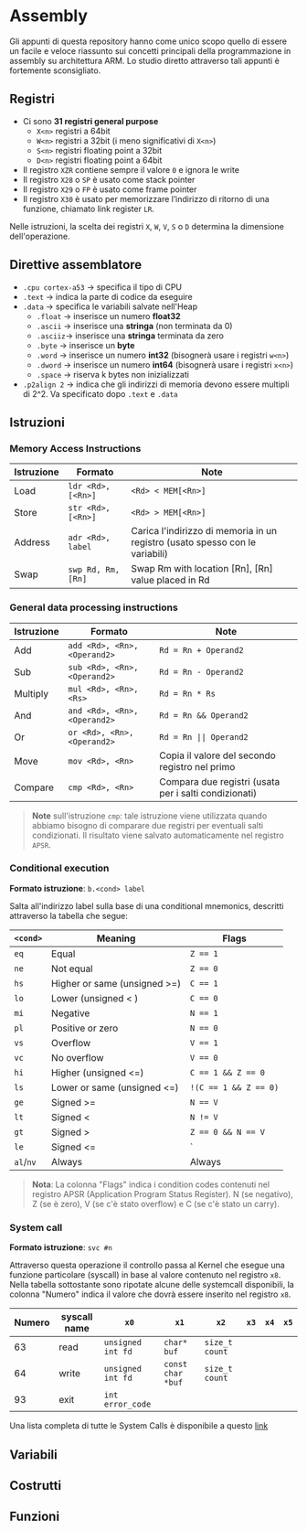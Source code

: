 # Assembly
Gli appunti di questa repository hanno come unico scopo quello di essere un facile e veloce riassunto sui concetti principali della programmazione in assembly su architettura ARM. Lo studio diretto attraverso tali appunti è fortemente sconsigliato.

## Registri
- Ci sono **31 registri general purpose**
  - `X<n>` registri a 64bit
  - `W<n>` registri a 32bit (i meno significativi di `X<n>`)
  - `S<n>` registri floating point a 32bit
  - `D<n>` registri floating point a 64bit
- Il registro `XZR` contiene sempre il valore `0` e ignora le write
- Il registro `X28` o `SP` è usato come stack pointer
- Il registro `X29` o `FP` è usato come frame pointer
- Il registro `X30` è usato per memorizzare l’indirizzo di ritorno di una funzione, chiamato link register `LR`.

Nelle istruzioni, la scelta dei registri `X`, `W`, `V`, `S` o `D` determina la dimensione dell'operazione.

## Direttive assemblatore
- `.cpu cortex-a53` -> specifica il tipo di CPU
- `.text` -> indica la parte di codice da eseguire
- `.data` -> specifica le variabili salvate nell'Heap
  - `.float` -> inserisce un numero **float32**
  - `.ascii` -> inserisce una **stringa** (non terminata da 0)
  - `.asciiz`-> inserisce una **stringa** terminata da zero
  - `.byte` -> inserisce un **byte**
  - `.word` -> inserisce un numero **int32** (bisognerà usare i registri `w<n>`)
  - `.dword` -> inserisce un numero **int64** (bisognerà usare i registri `x<n>`)
  - `.space` -> riserva k bytes non inizializzati
- `.p2align 2` -> indica che gli indirizzi di memoria devono essere multipli di 2^2. Va specificato dopo `.text` e `.data`

## Istruzioni
### Memory Access Instructions
|Istruzione|Formato|Note|
|--|--|--|
|Load|`ldr <Rd>, [<Rn>]`|`<Rd> < MEM[<Rn>]`|
|Store|`str <Rd>, [<Rn>]`|`<Rd> > MEM[<Rn>]`|
|Address|`adr <Rd>, label`|Carica l'indirizzo di memoria in un registro (usato spesso con le variabili)|
|Swap|`swp Rd, Rm, [Rn]`|Swap Rm with location [Rn], [Rn] value placed in Rd|

### General data processing instructions
|Istruzione|Formato|Note|
|--|--|--|
|Add|`add <Rd>, <Rn>, <Operand2>`|`Rd = Rn + Operand2`|
|Sub|`sub <Rd>, <Rn>, <Operand2>`|`Rd = Rn - Operand2`|
|Multiply|`mul <Rd>, <Rn>, <Rs>`|`Rd = Rn * Rs`|
|And|`and <Rd>, <Rn>, <Operand2>`|`Rd = Rn && Operand2`|
|Or|`or <Rd>, <Rn>, <Operand2>`|`Rd = Rn \|\| Operand2`|
|Move|`mov <Rd>, <Rn>`|Copia il valore del secondo registro nel primo|
|Compare|`cmp <Rd>, <Rn>`|Compara due registri (usata per i salti condizionati)|

> **Note** sull'istruzione `cmp`: tale istruzione viene utilizzata quando abbiamo bisogno di comparare due registri per eventuali salti condizionati. Il risultato viene salvato automaticamente nel registro `APSR`.

### Conditional execution
**Formato istruzione**: `b.<cond> label` 

Salta all'indirizzo label sulla base di una conditional mnemonics, descritti attraverso la tabella che segue:

|`<cond>`|Meaning|Flags|
|--|--|--|
|`eq`|Equal|`Z == 1`|
|`ne`|Not equal|`Z == 0`|
|`hs`|Higher or same (unsigned >=)|`C == 1`|
|`lo`|Lower (unsigned < )|`C == 0`|
|`mi`|Negative|`N == 1`|
|`pl`|Positive or zero|`N == 0`|
|`vs`|Overflow|`V == 1`|
|`vc`|No overflow|`V == 0`|
|`hi`|Higher (unsigned <=)|`C == 1 && Z == 0`|
|`ls`|Lower or same (unsigned <=)|`!(C == 1 && Z == 0)`|
|`ge`|Signed >=|`N == V`|
|`lt`|Signed <|`N != V`|
|`gt`|Signed >|`Z == 0 && N == V`|
|`le`|Signed <=|`|!(Z == 0 && N == V)`|
|`al`/`nv`|Always|Always|`true`|

>**Nota**: La colonna "Flags" indica i condition codes contenuti nel registro APSR (Application Program Status Register). N (se negativo), Z (se è zero), V (se c'è stato overflow) e C (se c'è stato un carry).

### System call
**Formato istruzione**: `svc #n`

Attraverso questa operazione il controllo passa al Kernel che esegue una funzione particolare (syscall) in base al valore contenuto nel registro `x8`. Nella tabella sottostante sono ripotate alcune delle systemcall disponibili, la colonna "Numero" indica il valore che dovrà essere inserito nel registro `x8`.


| Numero | syscall name |  `x0` |  `x1` |  `x2` |  `x3` |  `x4` |  `x5` |
|--------|--------------|-------|-------|-------|-------|-------|-------|
|   63   |     read     |`unsigned int fd`|`char* buf`|`size_t count`| | | |
|   64   |     write    |`unsigned int fd`|`const char *buf`|`size_t count`||||
|   93   |     exit     |`int error_code`	|   |      |   |       |

Una lista completa di tutte le System Calls è disponibile a questo [link](https://chromium.googlesource.com/chromiumos/docs/+/master/constants/syscalls.md#arm64-64_bit)

## Variabili

## Costrutti

## Funzioni